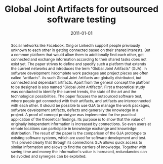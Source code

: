 ---
abstract: Social networks like Facebook, Xing or LinkedIn support people previously
  unknown to each other in getting connected based on their shared interests. But
  a common platform that would allow them to additionally find each other, get connected
  and exchange information according to their shared tasks does not exist yet. The
  paper strives to define and specify such a platform that extends the current networks
  and introduces the term "Global Joint Artifacts" (GJA). In software development
  in/complete work packages and project pieces are often called "artifacts". As such
  Global Joint Artifacts are globally distributed, but connected and dependant artifacts.
  Apart from the general concept the platform to be designed is also named "Global
  Joint Artifacts". First a theoretical study was conducted to identify the current
  trends, the state of the art and the technological possibilities. The paper focuses
  the outsourced software test, where people get connected with their artifacts, and
  artifacts are interconnected with each other. It should be possible to use GJA to
  manage the work packages, software development artifacts, defects and generally
  the knowledge in a project. A proof of concept prototype was implemented for the
  practical application of the theoretical findings. Its purpose is to show that the
  value of originally independent information is increased by connections. So even
  users at remote locations can participate in knowledge exchange and knowledge distribution.
  The result of the paper is the comparison of the GJA prototype to existing software
  systems, which are used for software development and test. This proved clearly that
  through its connections GJA allows quick access to similar information and allows
  to find the carriers of knowledge. Together with saving time and money the information's
  value is increased, redundancies can be avoided and synergies can be exploited.
authors:
- Markus Gassner
date: '2011-01-01'
featured: false
links:
- name: Publik
  url: https://publik.tuwien.ac.at/showentry.php?ID=205974&lang=1
publication_types:
- '7'
publishDate: '2011-01-01'
title: Global Joint Artifacts for outsourced software testing
url_pdf: ''
---